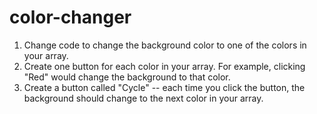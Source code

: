 # color-changer 

1. Change code to change the background color to one of the colors in your array.
2. Create one button for each color in your array. For example, clicking "Red" would change the background to that color.
3. Create a button called "Cycle" -- each time you click the button, the background should change to the next color in your array.
